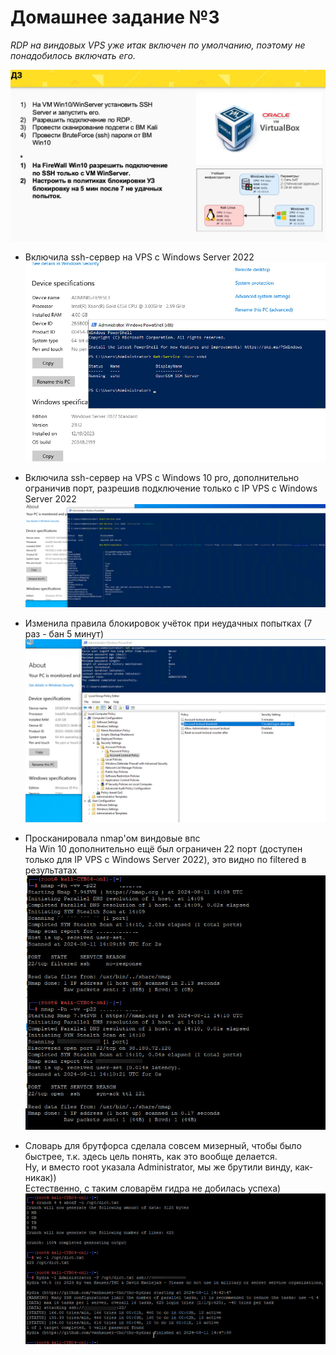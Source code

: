 # Домашнее задание №3

_RDP на виндовых VPS уже итак включен по умолчанию, поэтому не понадобилось включать его._

![](pics/Lesson3-DZ.jpg)

* Включила ssh-сервер на VPS с Windows Server 2022<br>
![](pics/Win2022_SSH.jpg)

* Включила ssh-сервер на VPS с Windows 10 pro, дополнительно ограничив порт, разрешив подключение только с IP VPS с Windows Server 2022<br>
![](pics/Win10_SSH.jpg)

* Изменила правила блокировок учёток при неудачных попытках (7 раз - бан 5 минут)<br>
![](pics/Win10_AccountPolicy.jpg)

* Просканировала nmap'ом виндовые впс<br>
На Win 10 дополнительно ещё был ограничен 22 порт (доступен только для IP VPS с Windows Server 2022), это видно по filtered в результатах<br>
![](pics/nmap_to_win-vps.jpg)

* Словарь для брутфорса сделала совсем мизерный, чтобы было быстрее, т.к. здесь цель понять, как это вообще делается.<br>
Ну, и вместо root указала Administrator, мы же брутили винду, как-никак))<br>
Естественно, с таким словарём гидра не добилась успеха)
![](pics/crunch-n-hydra.jpg)

